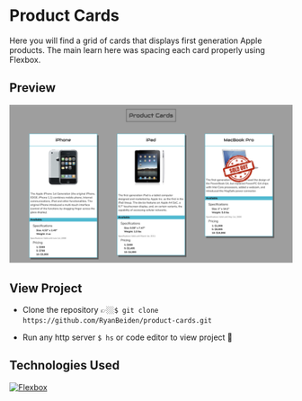 # Product Cards

Here you will find a grid of cards that displays first generation Apple products. The main learn here was spacing each card properly using Flexbox.

## Preview

![Product Card Site Screenshot](product-card-site-demo.png)

## View Project
- Clone the repository 👉🏼`$ git clone https://github.com/RyanBeiden/product-cards.git`

- Run any http server `$ hs` or code editor to view project 👀

## Technologies Used
[![Flexbox](https://img.shields.io/badge/-Flexbox-2c9fcc?style=flat-square)](#)
